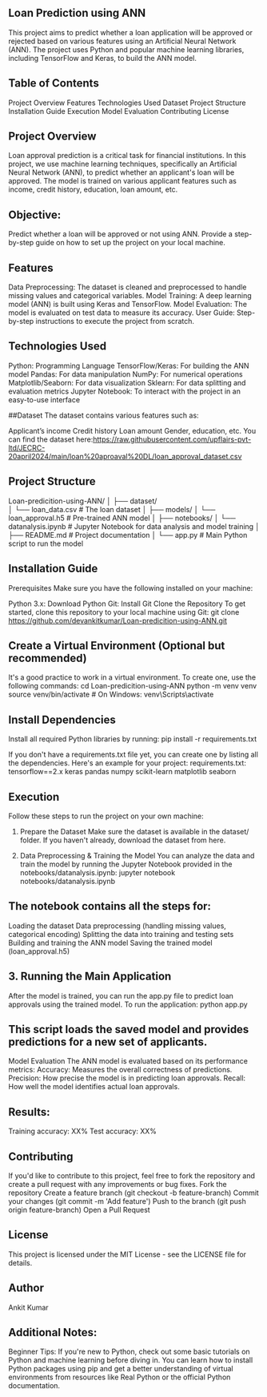## Loan Prediction using ANN
This project aims to predict whether a loan application will be approved or rejected based on various features using an Artificial Neural Network (ANN). The project uses Python and popular machine learning libraries, including TensorFlow and Keras, to build the ANN model.

## Table of Contents
Project Overview
Features
Technologies Used
Dataset
Project Structure
Installation Guide
Execution
Model Evaluation
Contributing
License

## Project Overview
Loan approval prediction is a critical task for financial institutions. In this project, we use machine learning techniques, specifically an Artificial Neural Network (ANN), to predict whether an applicant's loan will be approved. The model is trained on various applicant features such as income, credit history, education, loan amount, etc.

## Objective:
Predict whether a loan will be approved or not using ANN.
Provide a step-by-step guide on how to set up the project on your local machine.

## Features
Data Preprocessing: The dataset is cleaned and preprocessed to handle missing values and categorical variables.
Model Training: A deep learning model (ANN) is built using Keras and TensorFlow.
Model Evaluation: The model is evaluated on test data to measure its accuracy.
User Guide: Step-by-step instructions to execute the project from scratch.

## Technologies Used
Python: Programming Language
TensorFlow/Keras: For building the ANN model
Pandas: For data manipulation
NumPy: For numerical operations
Matplotlib/Seaborn: For data visualization
Sklearn: For data splitting and evaluation metrics
Jupyter Notebook: To interact with the project in an easy-to-use interface

##Dataset
The dataset contains various features such as:

Applicant’s income
Credit history
Loan amount
Gender, education, etc.
You can find the dataset here:https://raw.githubusercontent.com/upflairs-pvt-ltd/JECRC-20april2024/main/loan%20aproaval%20DL/loan_approval_dataset.csv

## Project Structure
Loan-predicition-using-ANN/
│
├── dataset/                
│   └── loan_data.csv       # The loan dataset
│
├── models/
│   └── loan_approval.h5    # Pre-trained ANN model
│
├── notebooks/
│   └── datanalysis.ipynb   # Jupyter Notebook for data analysis and model training
│
├── README.md               # Project documentation
│
└── app.py                  # Main Python script to run the model

## Installation Guide
Prerequisites
Make sure you have the following installed on your machine:

Python 3.x: Download Python
Git: Install Git
Clone the Repository
To get started, clone this repository to your local machine using Git:
git clone https://github.com/devankitkumar/Loan-predicition-using-ANN.git

## Create a Virtual Environment (Optional but recommended)
It's a good practice to work in a virtual environment. To create one, use the following commands:
cd Loan-predicition-using-ANN
python -m venv venv
source venv/bin/activate     # On Windows: venv\Scripts\activate

## Install Dependencies
Install all required Python libraries by running:
pip install -r requirements.txt

If you don't have a requirements.txt file yet, you can create one by listing all the dependencies. Here's an example for your project:
requirements.txt: tensorflow==2.x
                   keras
                   pandas
                   numpy
                  scikit-learn
                  matplotlib
                  seaborn

## Execution
Follow these steps to run the project on your own machine:

1. Prepare the Dataset
Make sure the dataset is available in the dataset/ folder. If you haven't already, download the dataset from here.

2. Data Preprocessing & Training the Model
You can analyze the data and train the model by running the Jupyter Notebook provided in the notebooks/datanalysis.ipynb:
jupyter notebook notebooks/datanalysis.ipynb

## The notebook contains all the steps for:
Loading the dataset
Data preprocessing (handling missing values, categorical encoding)
Splitting the data into training and testing sets
Building and training the ANN model
Saving the trained model (loan_approval.h5)

## 3. Running the Main Application
After the model is trained, you can run the app.py file to predict loan approvals using the trained model. To run the application:
python app.py

## This script loads the saved model and provides predictions for a new set of applicants.
Model Evaluation
The ANN model is evaluated based on its performance metrics:
Accuracy: Measures the overall correctness of predictions.
Precision: How precise the model is in predicting loan approvals.
Recall: How well the model identifies actual loan approvals.
 ## Results:
  Training accuracy: XX%
  Test accuracy: XX%
  
## Contributing
If you'd like to contribute to this project, feel free to fork the repository and create a pull request with any improvements or bug fixes.
Fork the repository
Create a feature branch (git checkout -b feature-branch)
Commit your changes (git commit -m 'Add feature')
Push to the branch (git push origin feature-branch)
Open a Pull Request

## License
This project is licensed under the MIT License - see the LICENSE file for details.

## Author
Ankit Kumar

## Additional Notes:
Beginner Tips:
If you're new to Python, check out some basic tutorials on Python and machine learning before diving in.
You can learn how to install Python packages using pip and get a better understanding of virtual environments from resources like Real Python or the official Python documentation.



